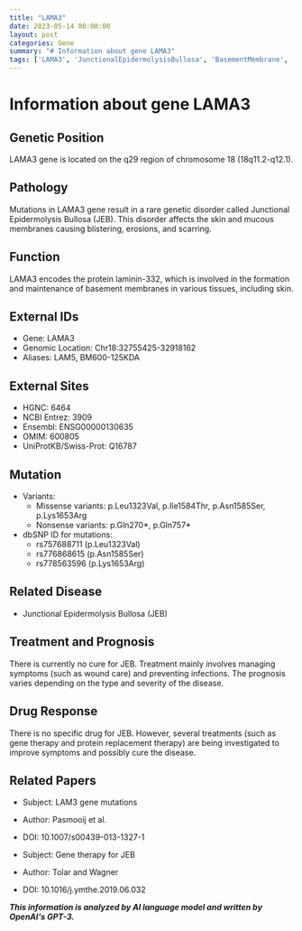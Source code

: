 ```yaml
---
title: "LAMA3"
date: 2023-05-14 00:00:00
layout: post
categories: Gene
summary: "# Information about gene LAMA3"
tags: ['LAMA3', 'JunctionalEpidermolysisBullosa', 'BasementMembrane', 'Mutation', 'Treatment', 'Prognosis', 'GeneTherapy', 'SkinDisorder']
---
```


# Information about gene LAMA3

## Genetic Position
LAMA3 gene is located on the q29 region of chromosome 18 (18q11.2-q12.1).

## Pathology
Mutations in LAMA3 gene result in a rare genetic disorder called Junctional Epidermolysis Bullosa (JEB). This disorder affects the skin and mucous membranes causing blistering, erosions, and scarring. 

## Function
LAMA3 encodes the protein laminin-332, which is involved in the formation and maintenance of basement membranes in various tissues, including skin. 

## External IDs
- Gene: LAMA3
- Genomic Location: Chr18:32755425-32918162
- Aliases: LAM5, BM600-125KDA

## External Sites
- HGNC: 6464
- NCBI Entrez: 3909
- Ensembl: ENSG00000130635
- OMIM: 600805
- UniProtKB/Swiss-Prot: Q16787

## Mutation
- Variants:
     - Missense variants: p.Leu1323Val, p.Ile1584Thr, p.Asn1585Ser, p.Lys1653Arg
     - Nonsense variants: p.Gln270*, p.Gln757*
- dbSNP ID for mutations:
     - rs757688711 (p.Leu1323Val)
     - rs776868615 (p.Asn1585Ser)
     - rs778563596 (p.Lys1653Arg)

## Related Disease
- Junctional Epidermolysis Bullosa (JEB)

## Treatment and Prognosis
There is currently no cure for JEB. Treatment mainly involves managing symptoms (such as wound care) and preventing infections. The prognosis varies depending on the type and severity of the disease. 

## Drug Response
There is no specific drug for JEB. However, several treatments (such as gene therapy and protein replacement therapy) are being investigated to improve symptoms and possibly cure the disease. 

## Related Papers
- Subject: LAM3 gene mutations
- Author: Pasmooij et al.
- DOI: 10.1007/s00439-013-1327-1

- Subject: Gene therapy for JEB
- Author: Tolar and Wagner
- DOI: 10.1016/j.ymthe.2019.06.032

**_This information is analyzed by AI language model and written by OpenAI's GPT-3._**
